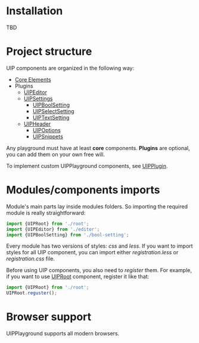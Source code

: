 # Installation 

TBD

# Project structure

UIP components are organized in the following way:

  - [Core Elements](src/core/README.md#uip-root)
  - Plugins
    - [UIPEditor](src/plugins/editor/README.md)
    - [UIPSettings](src/plugins/settings/README.md)
        - [UIPBoolSetting](src/settings/bool-setting/README.md)
        - [UIPSelectSetting](src/settings/select-setting/README.md)
        - [UIPTextSetting](src/settings/text-setting/README.md)
    - [UIPHeader](src/plugins/header/README.md)
        - [UIPOptions](src/header/options/README.md)
        - [UIPSnippets](src/header/snippets/README.md)

Any playground must have at least **core** components. **Plugins** are
optional, you can add them on your own free will. 

To implement custom UIPPlayground components, see [UIPPlugin](src/core/README.md#uip-plugin).

# Modules/components imports
Module's main parts lay inside modules folders. So importing the required
module is really straightforward:

```typescript
import {UIPRoot} from './root';
import {UIPEditor} from './editor';
import {UIPBoolSetting} from './bool-setting';
```

Every module has two versions of styles: *css* and *less*. If you want
to import styles for all UIP component, you can import either
*registration.less* or *registration.css* file.

Before using UIP components, you also need to *register* them. For example,
if you want to use [UIPRoot](src/core/README.md#uip-root) component, register it like that:

```typescript
import {UIPRoot} from './root';
UIPRoot.reguster();
```

# Browser support

UIPPlayground supports all modern browsers.
